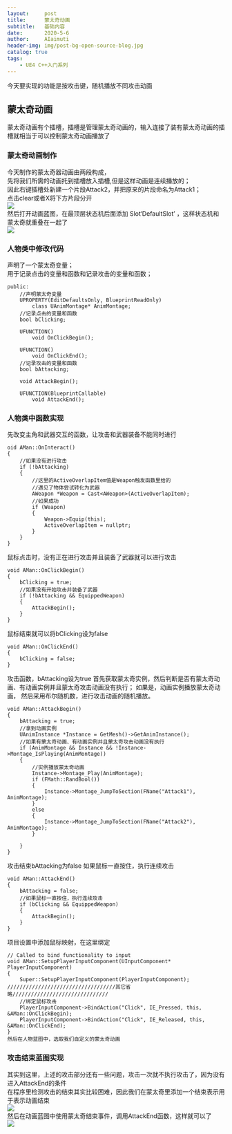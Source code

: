 ```yaml
---
layout:     post
title:      蒙太奇动画
subtitle:   基础内容
date:       2020-5-6
author:     AIaimuti
header-img: img/post-bg-open-source-blog.jpg
catalog: true
tags:
    - UE4 C++入门系列
---
```


今天要实现的功能是按攻击键，随机播放不同攻击动画

## 蒙太奇动画
蒙太奇动画有个插槽，插槽是管理蒙太奇动画的，输入连接了装有蒙太奇动画的插槽就相当于可以控制蒙太奇动画播放了

### 蒙太奇动画制作
今天制作的蒙太奇器动画由两段构成，<br>
先将我们所需的动画托到插槽放入插槽,但是这样动画是连续播放的；<br>
因此右键插槽处新建一个片段Attack2，并把原来的片段命名为Attack1；<br>
点击clear或者X将下方片段分开<br>
![](https://github.com/AIaimuti/aiaimuti.github.io/blob/master/img/UE4/UE4_C++/Montage_1.png?raw=true)<br>
然后打开动画蓝图，在最顶层状态机后面添加 Slot‘DefaultSlot’ ，这样状态机和蒙太奇就重叠在一起了<br>
![](https://github.com/AIaimuti/aiaimuti.github.io/blob/master/img/UE4/UE4_C++/Montage_2.png?raw=true)<br>

### 人物类中修改代码
声明了一个蒙太奇变量；<br>
用于记录点击的变量和函数和记录攻击的变量和函数；
```
public:
	//声明蒙太奇变量
	UPROPERTY(EditDefaultsOnly, BlueprintReadOnly)
		class UAnimMontage* AnimMontage;
	//记录点击的变量和函数
	bool bClicking;

	UFUNCTION()
		void OnClickBegin();

	UFUNCTION()
		void OnClickEnd();
	//记录攻击的变量和函数
	bool bAttacking;

	void AttackBegin();

	UFUNCTION(BlueprintCallable)
		void AttackEnd();
```
### 人物类中函数实现
先改变主角和武器交互的函数，让攻击和武器装备不能同时进行
```
oid AMan::OnInteract()
{
	//如果没有进行攻击
	if (!bAttacking)
	{
		//这里的ActiveOverlapItem值是Weapon触发函数里给的
		//遇见了物体尝试转化为武器
		AWeapon *Weapon = Cast<AWeapon>(ActiveOverlapItem);
		//如果成功
		if (Weapon)
		{
			Weapon->Equip(this);
			ActiveOverlapItem = nullptr;
		}
	}
}
```
鼠标点击时，没有正在进行攻击并且装备了武器就可以进行攻击
```
void AMan::OnClickBegin()
{
	bClicking = true;	
	//如果没有开始攻击并装备了武器
	if (!bAttacking && EquippedWeapon)
	{
		AttackBegin();
	}
}
```
鼠标结束就可以将bClicking设为false
```
void AMan::OnClickEnd()
{
	bClicking = false;
}
```
攻击函数，bAttacking设为true
首先获取蒙太奇实例，然后判断是否有蒙太奇动画、有动画实例并且蒙太奇攻击动画没有执行；
如果是，动画实例播放蒙太奇动画，
然后采用布尔随机数，进行攻击动画的随机播放。
```
void AMan::AttackBegin()
{
	bAttacking = true;
	//拿到动画实例
	UAnimInstance *Instance = GetMesh()->GetAnimInstance();
	//如果有蒙太奇动画、有动画实例并且蒙太奇攻击动画没有执行
	if (AnimMontage && Instance && !Instance->Montage_IsPlaying(AnimMontage))
	{
		//实例播放蒙太奇动画
		Instance->Montage_Play(AnimMontage);
		if (FMath::RandBool())
		{
			Instance->Montage_JumpToSection(FName("Attack1"), AnimMontage);
		}
		else
		{
			Instance->Montage_JumpToSection(FName("Attack2"), AnimMontage);
		}
		
	}
}
```
攻击结束bAttacking为false
如果鼠标一直按住，执行连续攻击
```
void AMan::AttackEnd()
{
	bAttacking = false;
	//如果鼠标一直按住，执行连续攻击
	if (bClicking && EquippedWeapon)
	{
		AttackBegin();
	}
}
```
项目设置中添加鼠标映射，在这里绑定
```
// Called to bind functionality to input
void AMan::SetupPlayerInputComponent(UInputComponent* PlayerInputComponent)
{
	Super::SetupPlayerInputComponent(PlayerInputComponent);
///////////////////////////////////其它省略///////////////////////////////
	//绑定鼠标攻击
	PlayerInputComponent->BindAction("Click", IE_Pressed, this, &AMan::OnClickBegin);
	PlayerInputComponent->BindAction("Click", IE_Released, this, &AMan::OnClickEnd);
}
然后在人物蓝图中，选取我们自定义的蒙太奇动画
```
### 攻击结束蓝图实现
其实到这里，上述的攻击部分还有一些问题，攻击一次就不执行攻击了，因为没有进入AttackEnd的条件<br>
在程序里检测攻击的结束其实比较困难，因此我们在蒙太奇里添加一个结束表示用于表示动画结束<br>
![](https://github.com/AIaimuti/aiaimuti.github.io/blob/master/img/UE4/UE4_C++/Montage_3.png?raw=true)<br>
然后在动画蓝图中使用蒙太奇结束事件，调用AttackEnd函数，这样就可以了<br>
![](https://github.com/AIaimuti/aiaimuti.github.io/blob/master/img/UE4/UE4_C++/Montage_3.png?raw=true)

